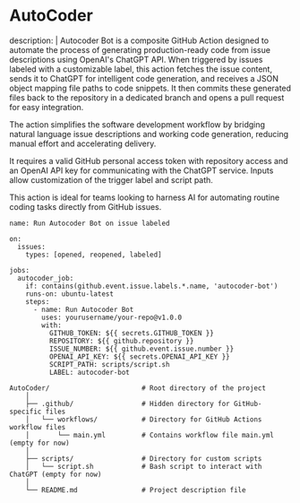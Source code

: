 # AutoCoder

description: |
  Autocoder Bot is a composite GitHub Action designed to automate the process of generating production-ready code 
  from issue descriptions using OpenAI's ChatGPT API. When triggered by issues labeled with a customizable label, 
  this action fetches the issue content, sends it to ChatGPT for intelligent code generation, and receives a JSON 
  object mapping file paths to code snippets. It then commits these generated files back to the repository in a 
  dedicated branch and opens a pull request for easy integration. 

  The action simplifies the software development workflow by bridging natural language issue descriptions and 
  working code generation, reducing manual effort and accelerating delivery. 

  It requires a valid GitHub personal access token with repository access and an OpenAI API key for communicating 
  with the ChatGPT service. Inputs allow customization of the trigger label and script path. 

  This action is ideal for teams looking to harness AI for automating routine coding tasks directly from GitHub issues.

```
name: Run Autocoder Bot on issue labeled

on:
  issues:
    types: [opened, reopened, labeled]

jobs:
  autocoder_job:
    if: contains(github.event.issue.labels.*.name, 'autocoder-bot')
    runs-on: ubuntu-latest
    steps:
      - name: Run Autocoder Bot
        uses: yourusername/your-repo@v1.0.0
        with:
          GITHUB_TOKEN: ${{ secrets.GITHUB_TOKEN }}
          REPOSITORY: ${{ github.repository }}
          ISSUE_NUMBER: ${{ github.event.issue.number }}
          OPENAI_API_KEY: ${{ secrets.OPENAI_API_KEY }}
          SCRIPT_PATH: scripts/script.sh
          LABEL: autocoder-bot
```

```
AutoCoder/                       # Root directory of the project
    │
    ├── .github/                 # Hidden directory for GitHub-specific files
    │   └── workflows/           # Directory for GitHub Actions workflow files
    │       └── main.yml         # Contains workflow file main.yml (empty for now)
    │
    ├── scripts/                 # Directory for custom scripts
    │   └── script.sh            # Bash script to interact with ChatGPT (empty for now)
    │
    └── README.md                # Project description file
```
